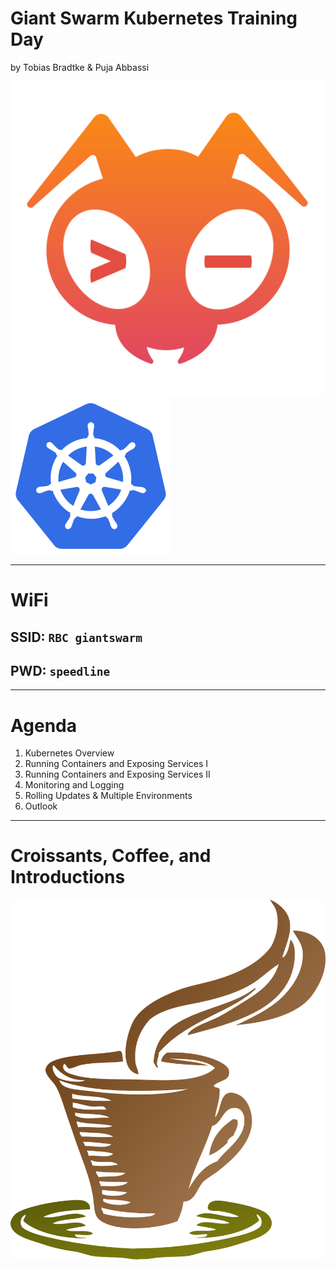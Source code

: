 <!-- .slide: class="centered" -->
# Giant Swarm Kubernetes Training Day

by Tobias Bradtke & Puja Abbassi

![Giant Swarm](/layout/img/giantswarm.png) <!-- .element: style="width: 100px; margin-right: 50px" -->
![Kubernetes](/layout/img/kubernetes.png) <!-- .element: style="width: 90px; position: relative; top: -10px" -->

---

# WiFi

## SSID: `RBC giantswarm`
## PWD: `speedline`

---

# Agenda

1. Kubernetes Overview
2. Running Containers and Exposing Services I
3. Running Containers and Exposing Services II
4. Monitoring and Logging
5. Rolling Updates & Multiple Environments
6. Outlook

---

# Croissants, Coffee, and Introductions

![Coffee](/layout/img/coffee.png) <!-- .element: style="width: 150px;" -->